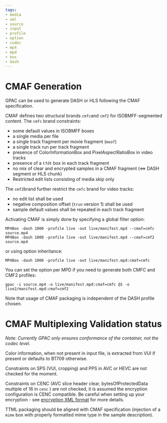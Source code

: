 ```yaml
---
tags:
- media
- xml
- source
- input
- profile
- option
- codec
- mp4
- mpd
- box
- dash
---
```


# CMAF Generation

GPAC can be used to generate DASH or HLS following the CMAF specification.


CMAF defines two structural brands `cmfc`and `cmf2`  for ISOBMFF-segmented content. 
The `cmfc` brand constraints:

- some default values in ISOBMFF boxes
- a single media per file
- a single track fragment per movie fragment (`moof`)
- a single track run per track fragment
- presence of ColorInformationBox and PixelAspectRatioBox in video tracks
- presence of a `tfdt` box in each track fragment
- no mix of clear and encrypted samples in a CMAF fragment (<=> DASH segment or HLS chunk)
- Restricted edit lists consisting of media skip only


The `cmf2`brand further restrict the `cmfc` brand for video tracks:

- no edit list shall be used
-  negative composition offset (`trun` version 1) shall be used
- sample default values shall be repeated in each track fragment
 
Activating CMAF is simply done by specifying a global filter option:
```
MP4Box -dash 1000 -profile live -out live/manifest.mpd --cmaf=cmfc source.mp4
MP4Box -dash 1000 -profile live -out live/manifest.mpd --cmaf=cmf2 source.mp4
```
or using option inheritance:
```
MP4Box -dash 1000 -profile live -out live/manifest.mpd:cmaf=cmfc
```

You can set the option per MPD if you need to generate both CMFC and CMF2 profiles:
```
gpac -i source.mp4 -o live/manifest.mpd:cmaf=cmfc @1 -o live2/manifest.mpd:cmaf=cmf2 
```

Note that usage of CMAF packaging is independent of the DASH profile chosen. 

# CMAF Multiplexing Validation status

_Note: Currently GPAC only ensures conformance of the container, not the codec level._

Color information, when not present in input file, is extracted from VUI if present or defaults to BT709 otherwise.

Constraints on SPS (VUI, cropping) and PPS  in AVC or HEVC are not checked for the moment.

Constraints on CENC (AVC slice header clear, bytesOfProtectedData multiple of 16 in `cenc` )  are not checked, it is assumed the encryption configuration is CENC compatible. Be careful when setting up your encryption - see [encryption XML format](Common-Encryption) for more details.


TTML packaging should be aligned with CMAF specification (injection of a `mime` box with properly formatted mime type in the sample description). 

